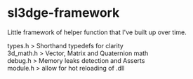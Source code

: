 # sl3dge-framework

Little framework of helper function that I've built up over time. 

types.h > Shorthand typedefs for clarity  
3d_math.h > Vector, Matrix and Quaternion math  
debug.h > Memory leaks detection and Asserts  
module.h > allow for hot reloading of .dll  
